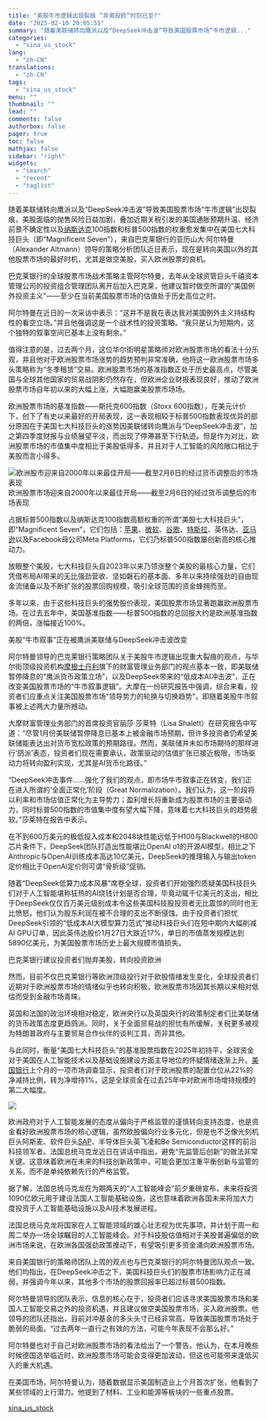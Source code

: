 ```yaml
---
title: "美股牛市逻辑出现裂痕 “弃美投欧”时刻已至?"
date: "2025-02-10 20:05:55"
summary: "随着美联储转向鹰派以及“DeepSeek冲击波”导致美国股票市场“牛市逻辑..."
categories:
  - "sina_us_stock"
lang:
  - "zh-CN"
translations:
  - "zh-CN"
tags:
  - "sina_us_stock"
menu: ""
thumbnail: ""
lead: ""
comments: false
authorbox: false
pager: true
toc: false
mathjax: false
sidebar: "right"
widgets:
  - "search"
  - "recent"
  - "taglist"
---
```


随着美联储转向鹰派以及“DeepSeek冲击波”导致美国股票市场“牛市逻辑”出现裂痕，美股面临的抛售风险日益加剧，叠加近期关税引发的美国通胀预期升温、经济前景不确定性以及[纳斯达克](https://stock.finance.sina.com.cn/usstock/quotes/.IXIC.html)100指数和标普500指数的权重愈发集中在美国七大科技巨头（即“Magnificent Seven”），来自巴克莱银行的亚历山大·阿尔特曼 （Alexander Altmann）领导的策略分析团队近日表示，现在是转向美国以外的其他股票市场的最好时机，尤其是做空美股，买入欧洲股票的良机。

巴克莱银行的全球股票市场战术策略主管阿尔特曼，去年从全球资管巨头千禧资本管理公司的投资组合管理团队离开后加入巴克莱，他建议暂时做空所谓的“美国例外投资主义”——至少在当前美国股票市场的估值处于历史高位之时。

阿尔特曼在近日的一次采访中表示：“这并不是我在表达我对美国例外主义持结构性的看空立场。”并且他强调这是一个战术性的投资策略。“我只是认为短期内，这个独特的叙事空间已基本上没有剩余。”

值得注意的是，过去两个月，这位华尔街明星策略师对欧洲股票市场的看法十分乐观，并且他对于欧洲股票市场涨势的趋势预判非常准确，他将这一欧洲股票市场多头策略称为“冬季租赁”交易。欧洲股票市场的基准指数正处于历史最高点，尽管美国与全球其他国家的贸易战阴影仍然存在，但欧洲企业财报表现良好，推动了欧洲股票市场自年初以来的大幅上涨，大幅跑赢美股票市场场。

欧洲股票市场的基准指数——斯托克600指数（Stoxx 600指数），在美元计价下，创下了有史以来最好的开局表现，这一表现相较于标普500指数表现优异的部分原因在于美国七大科技巨头的涨势因美联储转向鹰派与“DeepSeek冲击波”，加之第四季度财报与业绩展望平淡，而出现了停滞甚至下行轨迹。但是作为对比，欧洲股票市场的市值集中度相比于美股低得多，并且对于人工智能的风险敞口相比于美股而言小得多。

![欧洲股市迎来自2000年以来最佳开局——截至2月6日的经过货币调整后的市场表现](//n.sinaimg.cn/sinakd20250210s/509/w838h471/20250210/a278-12787704c708b736b5afb1287c6ca15e.png)欧洲股票市场迎来自2000年以来最佳开局——截至2月6日的经过货币调整后的市场表现

占据标普500指数以及纳斯达克100指数高额权重的所谓“美股七大科技巨头”，即“Magnificent Seven”，它们包括：[苹果](https://stock.finance.sina.com.cn/usstock/quotes/AAPL.html)、[微软](https://stock.finance.sina.com.cn/usstock/quotes/MSFT.html)、[谷歌](https://stock.finance.sina.com.cn/usstock/quotes/GOOG.html)、[特斯拉](https://stock.finance.sina.com.cn/usstock/quotes/TSLA.html)、英伟达、[亚马逊](https://stock.finance.sina.com.cn/usstock/quotes/AMZN.html)以及Facebook母公司Meta Platforms，它们乃标普500指数屡创新高的核心推动力。

放眼整个美股，七大科技巨头自2023年以来乃领涨整个美股的最核心力量，它们凭借布局AI带来的无比强劲营收、坚如磐石的基本面、多年以来持续强劲的自由现金流储备以及不断扩张的股票回购规模，吸引全球范围的资金蜂拥而至。

多年以来，由于这些科技巨头的强势股价表现，美国股票市场显著跑赢欧洲股票市场。在过去五年中，美国基准指数——标普500指数的总回报大约是欧洲基准指数的两倍，涨幅接近100%。

美股“牛市叙事”正在被鹰派美联储与DeepSeek冲击波改变

阿尔特曼领导的巴克莱银行策略团队关于美股牛市逻辑出现重大裂痕的观点，与华尔街顶级投资机构[摩根士丹利](https://stock.finance.sina.com.cn/usstock/quotes/MS.html)旗下的财富管理业务部门的观点基本一致，即美联储暂停降息的“鹰派货币政策立场”，以及DeepSeek带来的“低成本AI冲击波”，正在改变美国股票市场的“牛市叙事逻辑”。大摩在一份研究报告中强调，综合来看，投资者们应重点关注美国股票市场“领导势力的轮换与切换趋势”，即随着美股牛市叙事被上述两大力量所撼动。

大摩财富管理业务部门的首席投资官丽莎·莎莱特（Lisa Shalett）在研究报告中写道：“尽管1月份美联储暂停降息已基本上被金融市场预期，但许多投资者仍希望美联储能表达出对货币宽松政策的预期路径。然而，美联储并未如市场期待的那样进行‘鸽派’表态，投资者们现在需要承认，政策驱动的估值扩张已接近极限，市场驱动力将转向盈利实现，尤其是AI货币化路径。”

“DeepSeek冲击事件……强化了我们的观点，即市场牛市叙事正在转变，我们正在进入所谓的‘全面正常化’阶段（Great Normalization）。我们认为，这一阶段将以利率和市场估值正常化为主导势力；盈利增长将重新成为股票市场的主要驱动力，同时标普500指数的市值集中度有望大幅下降，意味着七大科技巨头的趋势疲软。”莎莱特在报告中表示。

在不到600万美元的极低投入成本和2048块性能远低于H100与Blackwell的H800芯片条件下，DeepSeek团队打造出性能堪比OpenAI o1的开源AI模型，相比之下Anthropic与OpenAI训练成本高达10亿美元，DeepSeek的推理输入与输出token定价相比于OpenAI定价则可谓“骨折级”促销。

随着“DeepSeek低算力成本风暴”席卷全球，投资者们开始强烈质疑美国科技巨头们对于人工智能堪称狂热的AI烧钱计划是否合理，毕竟动辄千亿美元的支出，相比于DeepSeek仅仅百万美元级别成本令这些美国科技股投资者无比震惊的同时也无比愤怒，他们认为股东利润在被不合理的支出不断侵蚀。由于投资者们担忧DeepSeek引领的“低成本AI大模型算力范式”推动科技巨头们在短中期内大幅削减AI GPU订单，因此英伟达股价1月27日大跌近17%，单日的市值蒸发规模达到5890亿美元，为美国股票市场历史上最大规模市值损失。

巴克莱银行建议投资者们抛弃美股，转向投资欧洲

然而，目前不仅巴克莱银行等欧洲顶级投行对于欧股情绪发生变化，全球投资者们近期对于欧洲股票市场的情绪似乎也转向积极，欧洲股票市场因其长期以来相对低估而受到金融市场青睐。

英国和法国的政治环境相对稳定，欧洲央行以及英国央行的政策制定者们比美联储的货币政策态度更趋鸽派。同时，关于全面贸易战的担忧有所缓解，关税更多被视为特朗普政府与主要贸易合作伙伴的谈判工具，而非其他。

与此同时，衡量“美国七大科技巨头”的基准股票指数在2025年初持平，全球资金对于美国在人工智能技术以及基础设施建设方面主导地位的怀疑情绪逐渐上升。[美国银行](https://stock.finance.sina.com.cn/usstock/quotes/BAC.html)上个月的一项市场调查显示，投资者们对于欧洲股票的配置仓位从22%的净减持比例，转为净增持1%，这是全球资金在过去25年中对欧洲市场增持规模的第二大幅度。

![](//n.sinaimg.cn/sinakd20250210s/442/w796h446/20250210/8e92-2e9198ac2b310f79eba11cfcb6092c98.jpg)

欧洲政府对于人工智能发展的态度从偏向于严格监管的谨慎转向支持态度，也是资金看好欧洲股票市场的核心逻辑，虽然欧股偏向行业多元化，但是也不乏像光刻机巨头阿斯麦、软件巨头[SAP](https://stock.finance.sina.com.cn/usstock/quotes/SAP.html)、半导体巨头英飞凌和Be Semiconductor这样的前沿科技领军者。法国总统马克龙近日在讲话中指出，避免“先监管后创新”的做法非常关键。这意味着欧洲在未来的科技创新政策中，可能会更加注重平衡创新与监管的关系，而不是单纯依赖先行的严格监管。

据了解，法国总统马克龙在为期两天的“人工智能峰会”前夕重磅宣布，未来将投资1090亿欧元用于建设法国人工智能基础设施，这也意味着欧洲各国未来将加大力度投资于人工智能基础设施以及AI技术发展进程。

法国总统马克龙将国家在人工智能领域的雄心壮志视为优先事项，并计划于周一和周二举办一场全球瞩目的人工智能峰会。对于科技股估值相对于美股普遍偏低的欧洲市场来说，在欧洲各国强劲政策推动下，有望吸引更多资金涌向欧洲股票市场。

来自美国银行的策略师团队上周的观点也与巴克莱银行的阿尔特曼团队观点一致。他们均指出，在DeepSeek冲击之下，美国科技巨头们的股票市场影响力正在减弱，并强调今年以来，其他多个市场的股票回报率已超过标普500指数。

阿尔特曼领导的团队表示，信息的核心在于，投资者们应该寻求美国股票市场和美国人工智能交易之外的投资机遇，并且建议做空美国股票市场，买入欧洲股票。他领导的团队还指出，目前对冲基金的多头头寸已经非常高，导致美国股票市场处于脆弱的局面。“过去两年一直行之有效的方法，可能今年表现不会那么好。”

阿尔特曼也对于自己对欧洲股票市场的看法给出了一个警告。他认为，在本月晚些时候德国选举临近时，欧洲股票市场可能会变得更加波动，但这也可能带来逢低买入的重大机遇。

在美国市场，阿尔特曼认为，随着数据显示美国制造业上个月首次扩张，他看到了某些领域的上行潜力。他提到了材料、工业和能源等板块的一些重点股票。

[sina_us_stock](https://finance.sina.com.cn/stock/usstock/c/2025-02-10/doc-ineizeny3438102.shtml)
